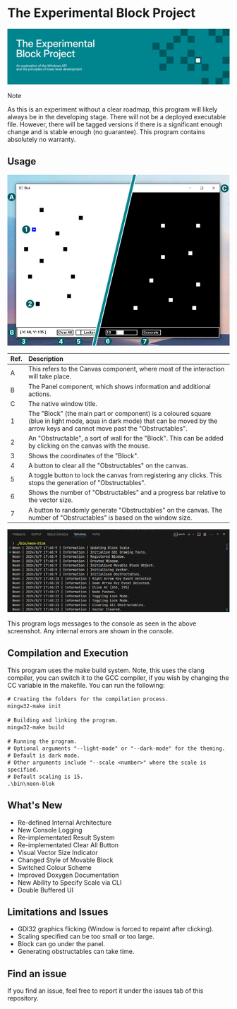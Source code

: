 # The Experimental Block Project

![Banner](./doc/blok-banner.png)

> [!NOTE]
> As this is an experiment without a clear roadmap, this program will likely always be in
> the developing stage. There will not be a deployed executable file. However, there will
> be tagged versions if there is a significant enough change and is stable enough (no
> guarantee). This program contains absolutely no warranty.

## Usage

![Program Light and Dark Mode](./doc/blok-dual-screenshot.png)

| Ref. | Description |
|:----------|:------------|
| A | This refers to the Canvas component, where most of the interaction will take place. |
| B | The Panel component, which shows information and additional actions. |
| C | The native window title. |
| 1 | The "Block" (the main part or component) is a coloured square (blue in light mode, aqua in dark mode) that can be moved by the arrow keys and cannot move past the "Obstructables". |
| 2 | An "Obstructable", a sort of wall for the "Block". This can be added by clicking on the canvas with the mouse. |
| 3 | Shows the coordinates of the "Block". |
| 4 | A button to clear all the "Obstructables" on the canvas. |
| 5 | A toggle button to lock the canvas from registering any clicks. This stops the generation of "Obstructables". |
| 6 | Shows the number of "Obstructables" and a progress bar relative to the vector size. |
| 7 | A button to randomly generate "Obstructables" on the canvas. The number of "Obstructables" is based on the window size. |

![Program Logging](./doc/blok-logging.png)

This program logs messages to the console as seen in the above screenshot. Any internal
errors are shown in the console.

## Compilation and Execution

This program uses the make build system. Note, this uses the clang compiler, you can
switch it to the GCC compiler, if you wish by changing the CC variable in the makefile.
You can run the following:

```pwsh
# Creating the folders for the compilation process.
mingw32-make init

# Building and linking the program.
mingw32-make build

# Running the program. 
# Optional arguments "--light-mode" or "--dark-mode" for the theming.
# Default is dark mode.
# Other arguments include "--scale <number>" where the scale is specified.
# Default scaling is 15.
.\bin\neon-blok
```

## What's New

- Re-defined Internal Architecture
- New Console Logging
- Re-implementated Result System
- Re-implementated Clear All Button
- Visual Vector Size Indicator
- Changed Style of Movable Block
- Switched Colour Scheme
- Improved Doxygen Documentation
- New Ability to Specify Scale via CLI
- Double Buffered UI

## Limitations and Issues

- GDI32 graphics flicking (Window is forced to repaint after clicking).
- Scaling specified can be too small or too large.
- Block can go under the panel.
- Generating obstructables can take time.

## Find an issue

If you find an issue, feel free to report it under the issues tab of this repository.
